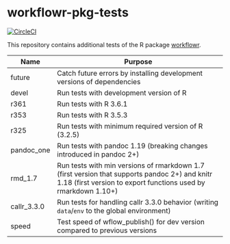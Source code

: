# workflowr-pkg-tests

[![CircleCI](https://circleci.com/gh/workflowr/workflowr-pkg-tests/tree/master.svg?style=svg)](https://circleci.com/gh/workflowr/workflowr-pkg-tests/tree/master)

This repository contains additional tests of the R package [workflowr][].


[workflowr]: https://github.com/jdblischak/workflowr

Name  | Purpose
------------- | -------------
future        | Catch future errors by installing development versions of dependencies
devel         | Run tests with development version of R
r361          | Run tests with R 3.6.1
r353          | Run tests with R 3.5.3
r325          | Run tests with minimum required version of R (3.2.5)
pandoc_one    | Run tests with pandoc 1.19 (breaking changes introduced in pandoc 2+)
rmd_1.7       | Run tests with min versions of rmarkdown 1.7 (first version that supports pandoc 2+) and knitr 1.18 (first version to export functions used by rmarkdown 1.10+)
callr_3.3.0   | Run tests for handling callr 3.3.0 behavior (writing `data`/`env` to the global environment)
speed         | Test speed of wflow_publish() for dev version compared to previous versions
